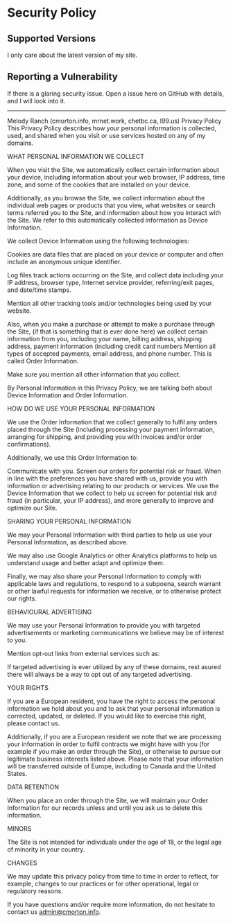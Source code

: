# Security Policy

## Supported Versions
I only care about the latest version of my site.

## Reporting a Vulnerability

If there is a glaring security issue.
Open a issue here on GitHub with details, and I will look into it.

-----------------------------------------------------------------------------------------

Melody Ranch (cmorton.info, mrnet.work, chetbc.ca, l99.us) Privacy Policy
This Privacy Policy describes how your personal information is collected, used, and shared when you visit or use services hosted on any of my domains.

WHAT PERSONAL INFORMATION WE COLLECT

When you visit the Site, we automatically collect certain information about your device, including information about your web browser, IP address, time zone, and some of the cookies that are installed on your device.

Additionally, as you browse the Site, we collect information about the individual web pages or products that you view, what websites or search terms referred you to the Site, and information about how you interact with the Site. We refer to this automatically collected information as Device Information.

We collect Device Information using the following technologies:

Cookies are data files that are placed on your device or computer and often include an anonymous unique identifier.

Log files track actions occurring on the Site, and collect data including your IP address, browser type, Internet service provider, referring/exit pages, and date/time stamps.

Mention all other tracking tools and/or technologies being used by your website.

Also, when you make a purchase or attempt to make a purchase through the Site, (if that is something that is ever done here) we collect certain information from you, including your name, billing address, shipping address, payment information (including credit card numbers Mention all types of accepted payments, email address, and phone number. This is called Order Information.

Make sure you mention all other information that you collect.

By Personal Information in this Privacy Policy, we are talking both about Device Information and Order Information.

HOW DO WE USE YOUR PERSONAL INFORMATION

We use the Order Information that we collect generally to fulfil any orders placed through the Site (including processing your payment information, arranging for shipping, and providing you with invoices and/or order confirmations).

Additionally, we use this Order Information to:

Communicate with you.
Screen our orders for potential risk or fraud.
When in line with the preferences you have shared with us, provide you with information or advertising relating to our products or services.
We use the Device Information that we collect to help us screen for potential risk and fraud (in particular, your IP address), and more generally to improve and optimize our Site.

SHARING YOUR PERSONAL INFORMATION

We may your Personal Information with third parties to help us use your Personal Information, as described above.

We may also use Google Analytics or other Analytics platforms to help us understand usage and better adapt and optimize them.

Finally, we may also share your Personal Information to comply with applicable laws and regulations, to respond to a subpoena, search warrant or other lawful requests for information we receive, or to otherwise protect our rights.

BEHAVIOURAL ADVERTISING

We may use your Personal Information to provide you with targeted advertisements or marketing communications we believe may be of interest to you.

Mention opt-out links from external services such as:

If targeted advertising is ever utilized by any of these domains, rest asured there will always be a way to opt out of any targeted advertising.

YOUR RIGHTS

If you are a European resident, you have the right to access the personal information we hold about you and to ask that your personal information is corrected, updated, or deleted. If you would like to exercise this right, please contact us.

Additionally, if you are a European resident we note that we are processing your information in order to fulfil contracts we might have with you (for example if you make an order through the Site), or otherwise to pursue our legitimate business interests listed above.
Please note that your information will be transferred outside of Europe, including to Canada and the United States.

DATA RETENTION

When you place an order through the Site, we will maintain your Order Information for our records unless and until you ask us to delete this information.

MINORS

The Site is not intended for individuals under the age of 18, or the legal age of minority in your country.

CHANGES

We may update this privacy policy from time to time in order to reflect, for example, changes to our practices or for other operational, legal or regulatory reasons.

If you have questions and/or require more information, do not hesitate to contact us admin@cmorton.info.
